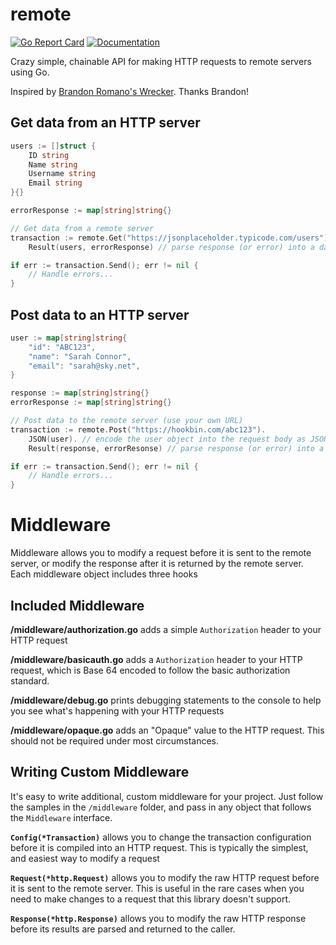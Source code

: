# remote

[![Go Report Card](https://goreportcard.com/badge/github.com/benpate/remote)](https://goreportcard.com/report/github.com/benpate/remote)
[![Documentation](https://godoc.org/github.com/benpate/remote?status.svg)](http://godoc.org/github.com/benpate/remote)

Crazy simple, chainable API for making HTTP requests to remote servers using Go.

Inspired by [Brandon Romano's Wrecker](https://github.com/BrandonRomano/wrecker).  Thanks Brandon!


## Get data from an HTTP server
```go
users := []struct {
	ID string
	Name string
	Username string
	Email string
}{}

errorResponse := map[string]string{}

// Get data from a remote server
transaction := remote.Get("https://jsonplaceholder.typicode.com/users").
	Result(users, errorResponse) // parse response (or error) into a data structure

if err := transaction.Send(); err != nil {
	// Handle errors...
}
```


## Post data to an HTTP server
```go
user := map[string]string{
	"id": "ABC123",
	"name": "Sarah Connor",
	"email": "sarah@sky.net",
}

response := map[string]string{}
errorResponse := map[string]string{}

// Post data to the remote server (use your own URL)
transaction := remote.Post("https://hookbin.com/abc123").
	JSON(user). // encode the user object into the request body as JSON
	Result(response, errorResonse) // parse response (or error) into a data structure

if err := transaction.Send(); err != nil {
	// Handle errors...
}
```


# Middleware
Middleware allows you to modify a request before it is sent to the remote server, or modify the response after it is returned by the remote server.  Each middleware object includes three hooks

## Included Middleware

**/middleware/authorization.go** adds a simple `Authorization` header to your HTTP request

**/middleware/basicauth.go** adds a `Authorization` header to your HTTP request, which is Base 64 encoded to follow the basic authorization standard.

**/middleware/debug.go** prints debugging statements to the console to help you see what's happening with your HTTP requests

**/middleware/opaque.go** adds an "Opaque" value to the HTTP request.  This should not be required under most circumstances.

## Writing Custom Middleware
It's easy to write additional, custom middleware for your project.  Just follow the samples in the `/middleware` folder, and pass in any object that follows the `Middleware` interface.

**`Config(*Transaction)`** allows you to change the transaction configuration before it is compiled into an HTTP request.  This is typically the simplest, and easiest way to modify a request

**`Request(*http.Request)`** allows you to modify the raw HTTP request before it is sent to the remote server.  This is useful in the rare cases when you need to make changes to a request that this library doesn't support.

**`Response(*http.Response)`** allows you to modify the raw HTTP response before its results are parsed and returned to the caller.